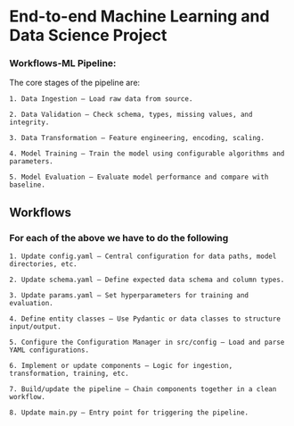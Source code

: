 # End-to-end Machine Learning and Data Science Project 

### Workflows-ML Pipeline:

The core stages of the pipeline are:

    1. Data Ingestion – Load raw data from source.

    2. Data Validation – Check schema, types, missing values, and integrity.

    3. Data Transformation – Feature engineering, encoding, scaling.

    4. Model Training – Train the model using configurable algorithms and parameters.

    5. Model Evaluation – Evaluate model performance and compare with baseline.

## Workflows



### For each of the above we have to do the following

    1. Update config.yaml – Central configuration for data paths, model directories, etc.

    2. Update schema.yaml – Define expected data schema and column types.

    3. Update params.yaml – Set hyperparameters for training and evaluation.

    4. Define entity classes – Use Pydantic or data classes to structure input/output.

    5. Configure the Configuration Manager in src/config – Load and parse YAML configurations.

    6. Implement or update components – Logic for ingestion, transformation, training, etc.

    7. Build/update the pipeline – Chain components together in a clean workflow.

    8. Update main.py – Entry point for triggering the pipeline.


